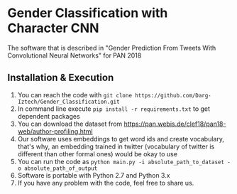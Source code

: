 # Gender Classification with Character CNN
The software that is described in "Gender Prediction From Tweets With Convolutional Neural Networks" for PAN 2018

Installation & Execution
----------------------------------------------------

1) You can reach the code with `git clone https://github.com/Darg-Iztech/Gender_Classification.git`
2) In command line execute `pip install -r requirements.txt` to get dependent packages
3) You can download the dataset from https://pan.webis.de/clef18/pan18-web/author-profiling.html
4) Our software uses embeddings to get word ids and create vocabulary, that's why, an embedding trained in twitter (vocabulary of twitter is different than other formal ones) would be okay to use
5) You can run the code as `python main.py -i absolute_path_to_dataset -o absolute_path_of_output`
6) Software is portable with Python 2.7 and Python 3.x
7) If you have any problem with the code, feel free to share us.
